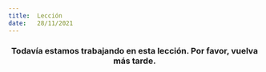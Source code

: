 ```yaml
---
title:  Lección
date:   28/11/2021
---
```


### <center>Todavía estamos trabajando en esta lección. Por favor, vuelva más tarde.</center>